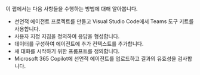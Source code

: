 이 랩에서는 다음 사항들을 수행하는 방법에 대해 알아봅니다.

- 선언적 에이전트 프로젝트를 만들고 Visual Studio Code에서 Teams 도구 키트를 사용합니다.
- 사용자 지정 지침을 정의하여 응답을 형성합니다.
-  데이터를 구성하여 에이전트에 추가 컨텍스트를 추가합니다.
- 새 대화를 시작하기 위한 프롬프트를 정의합니다.
- Microsoft 365 Copilot에 선언적 에이전트를 업로드하고 결과의 유효성을 검사합니다.
